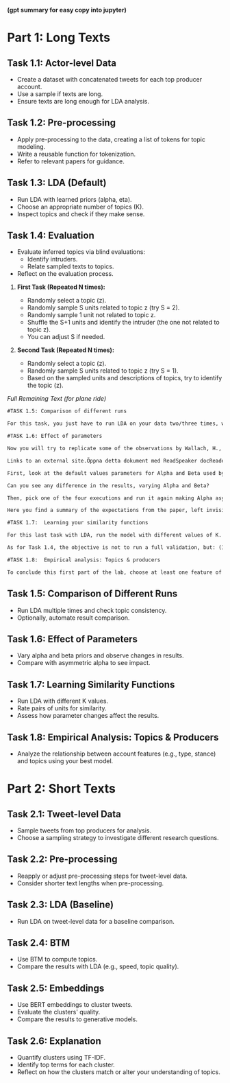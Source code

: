 **(gpt summary for easy copy into jupyter)**
# Part 1: Long Texts

## Task 1.1: Actor-level Data
- Create a dataset with concatenated tweets for each top producer account.
- Use a sample if texts are long.
- Ensure texts are long enough for LDA analysis.

## Task 1.2: Pre-processing
- Apply pre-processing to the data, creating a list of tokens for topic modeling.
- Write a reusable function for tokenization.
- Refer to relevant papers for guidance.

## Task 1.3: LDA (Default)
- Run LDA with learned priors (alpha, eta).
- Choose an appropriate number of topics (K).
- Inspect topics and check if they make sense.

## Task 1.4: Evaluation
- Evaluate inferred topics via blind evaluations:
  - Identify intruders.
  - Relate sampled texts to topics.
- Reflect on the evaluation process.
1. **First Task (Repeated N times):**
   - Randomly select a topic (z).
   - Randomly sample S units related to topic z (try S = 2).
   - Randomly sample 1 unit not related to topic z.
   - Shuffle the S+1 units and identify the intruder (the one not related to topic z).
   - You can adjust S if needed.

2. **Second Task (Repeated N times):**
   - Randomly select a topic (z).
   - Randomly sample S units related to topic z (try S = 1).
   - Based on the sampled units and descriptions of topics, try to identify the topic (z). 

_Full Remaining Text (for plane ride)_
```txt
#TASK 1.5: Comparison of different runs

For this task, you just have to run LDA on your data two/three times, with the same data and parameters, and check the stability of the results, that is, check if LDA finds the same topics. Notice that two topics can be evaluated to be the same even if the word probabilities are not identical. You can perform the comparison of the different results manually, or (if you are more ambitious) you can write code to automatically and quantitatively compare the results. (Especially) if you perform a manual comparison, use a small K.

#TASK 1.6: Effect of parameters

Now you will try to replicate some of the observations by Wallach, H., Mimno, D., & McCallum, A. (2009) in their paper: Rethinking LDA: Why Priors Matter

Links to an external site.Öppna detta dokument med ReadSpeaker docReader . Advances in Neural Information Processing Systems, 22. This was an important paper, that raised awareness about the role of the hyper-parameters, explaining their effects and providing recommendations. At the same time, results found in research papers are sometimes stronger than what one would experience in real cases, for various reasons. Let's see what you can observe.

First, look at the default values parameters for Alpha and Beta used by the library. Using again a small K (to allow manual inspection), produce four results using symmetrical Dirichlet distributions both for Alpha and Beta: with low and high values of Beta, and with low and high values of Alpha. Being a symmetric distribution, both Alpha and Beta are scalars, you only need to provide a single number. Also, you may have removed stop words in your previous tasks - if yes, we suggest to keep them for this, because a good setting for the priors is supposed to take care of stop words.

Can you see any difference in the results, varying Alpha and Beta?

Then, pick one of the four executions and run it again making Alpha asymmetric. Can you see any difference in the results?

Here you find a summary of the expectations from the paper, left invisible so that you are not influenced while looking at your results - check them later! "[The best choice is to use] asymmetric prior over Θ and a symmetric prior over Φ. [...] The primary assumption underlying topic modeling is that a topic should capture semantically-related word co-occurrences. Topics must also be distinct in order to convey information: knowing only a few co-occurring words should be sufficient to resolve semantic ambiguities. A priori, we therefore do not expect that a particular topic’s distribution over words will be like that of any other topic. An asymmetric prior over Φ is therefore a bad idea: the base measure will reflect corpus-wide word usage statistics, and a priori, all topics will exhibit those statistics too. A symmetric prior over Φ only makes a prior statement (determined by the concentration parameter β) about whether topics will have more sparse or more uniform distributions over words, so the topics are free to be as distinct and specialized as is necessary. However, it is still necessary to account for power-law word usage. A natural way of doing this is to expect that certain groups of words will occur more frequently than others in every document in a given corpus. For example, the words “model,” “data,” and “algorithm” are likely to appear in every paper published in a machine learning conference."

#TASK 1.7:  Learning your similarity functions

For this last task with LDA, run the model with different values of K. Then randomly pick N pairs of units (without using any information about the results of the models) and rate them on a three-level scale (unrelated, somehow related, very related). Use this information to assess the different results.

As for Task 1.4, the objective is not to run a full validation, but: (1) To experience the complexity of this simple-sounding procedure. (2) To get a feeling about how differences in the parameters are captured in the quality of the results. (3) To adapt an evaluation protocol defined in a different context (in this case, to evaluate clusterings) to the more general mixed-membership case.

#TASK 1.8:  Empirical analysis: Topics & producers

To conclude this first part of the lab, choose at least one feature of the accounts (type and/or stance), choose your best model, and compute the association between account metadata and topics. Do you observe any differences, that is, topics that tend to be more frequent in some sub-populations?
```
## Task 1.5: Comparison of Different Runs
- Run LDA multiple times and check topic consistency.
- Optionally, automate result comparison.

## Task 1.6: Effect of Parameters
- Vary alpha and beta priors and observe changes in results.
- Compare with asymmetric alpha to see impact.

## Task 1.7: Learning Similarity Functions
- Run LDA with different K values.
- Rate pairs of units for similarity.
- Assess how parameter changes affect the results.

## Task 1.8: Empirical Analysis: Topics & Producers
- Analyze the relationship between account features (e.g., type, stance) and topics using your best model.


# Part 2: Short Texts

## Task 2.1: Tweet-level Data
- Sample tweets from top producers for analysis.
- Choose a sampling strategy to investigate different research questions.

## Task 2.2: Pre-processing
- Reapply or adjust pre-processing steps for tweet-level data.
- Consider shorter text lengths when pre-processing.

## Task 2.3: LDA (Baseline)
- Run LDA on tweet-level data for a baseline comparison.

## Task 2.4: BTM
- Use BTM to compute topics.
- Compare the results with LDA (e.g., speed, topic quality).

## Task 2.5: Embeddings
- Use BERT embeddings to cluster tweets.
- Evaluate the clusters' quality.
- Compare the results to generative models.

## Task 2.6: Explanation
- Quantify clusters using TF-IDF.
- Identify top terms for each cluster.
- Reflect on how the clusters match or alter your understanding of topics.
